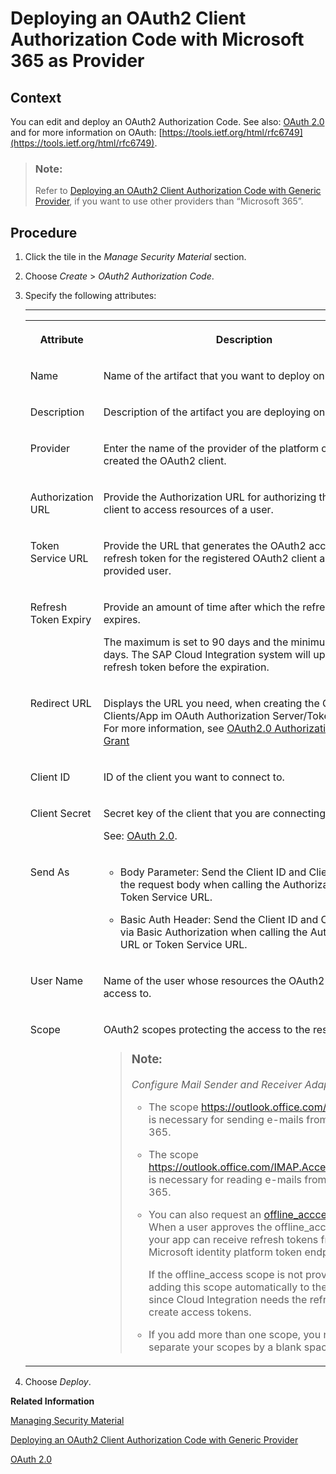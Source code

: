 <!-- loio04a94b18dac143c8af64708252f26c04 -->

# Deploying an OAuth2 Client Authorization Code with Microsoft 365 as Provider



<a name="loio04a94b18dac143c8af64708252f26c04__context_axq_4s2_kmb"/>

## Context

You can edit and deploy an OAuth2 Authorization Code. See also: [OAuth 2.0](../ConnectionSetup/oauth-2-0-3823134.md#loio382313443b8d4453b0fd536b82b9e15d) and for more information on OAuth: [https://tools.ietf.org/html/rfc6749](https://tools.ietf.org/html/rfc6749).

> ### Note:  
> Refer to [Deploying an OAuth2 Client Authorization Code with Generic Provider](deploying-an-oauth2-client-authorization-code-with-generic-provider-72c8fa7.md), if you want to use other providers than “Microsoft 365”.



<a name="loio04a94b18dac143c8af64708252f26c04__steps_cnq_ss2_kmb"/>

## Procedure

1.  Click the tile in the *Manage Security Material* section.

2.  Choose *Create* \> *OAuth2 Authorization Code*.

3.  Specify the following attributes:

    ****


    <table>
    <tr>
    <th valign="top">

    Attribute


    
    </th>
    <th valign="top">

    Description


    
    </th>
    </tr>
    <tr>
    <td valign="top">
    
    Name


    
    </td>
    <td valign="top">
    
    Name of the artifact that you want to deploy on the tenant.


    
    </td>
    </tr>
    <tr>
    <td valign="top">
    
    Description


    
    </td>
    <td valign="top">
    
    Description of the artifact you are deploying on the tenant.


    
    </td>
    </tr>
    <tr>
    <td valign="top">
    
    Provider


    
    </td>
    <td valign="top">
    
    Enter the name of the provider of the platform on which you created the OAuth2 client.


    
    </td>
    </tr>
    <tr>
    <td valign="top">
    
    Authorization URL


    
    </td>
    <td valign="top">
    
    Provide the Authorization URL for authorizing the OAuth client to access resources of a user.


    
    </td>
    </tr>
    <tr>
    <td valign="top">
    
    Token Service URL


    
    </td>
    <td valign="top">
    
    Provide the URL that generates the OAuth2 access and refresh token for the registered OAuth2 client and the provided user.


    
    </td>
    </tr>
    <tr>
    <td valign="top">
    
    Refresh Token Expiry


    
    </td>
    <td valign="top">
    
    Provide an amount of time after which the refresh token expires.

    The maximum is set to 90 days and the minimum is set to 3 days. The SAP Cloud Integration system will update the refresh token before the expiration.


    
    </td>
    </tr>
    <tr>
    <td valign="top">
    
    Redirect URL


    
    </td>
    <td valign="top">
    
    Displays the URL you need, when creating the OAuth Clients/App im OAuth Authorization Server/Token Server. For more information, see [OAuth2.0 Authorization Code Grant](https://help.sap.com/docs/cloud-integration/sap-cloud-integration/oauth-2-0#loio508a70db7eac4addbb6ac69a06d46e79) 


    
    </td>
    </tr>
    <tr>
    <td valign="top">
    
    Client ID


    
    </td>
    <td valign="top">
    
    ID of the client you want to connect to.


    
    </td>
    </tr>
    <tr>
    <td valign="top">
    
    Client Secret


    
    </td>
    <td valign="top">
    
    Secret key of the client that you are connecting to.

    See: [OAuth 2.0](../ConnectionSetup/oauth-2-0-3823134.md#loio382313443b8d4453b0fd536b82b9e15d).


    
    </td>
    </tr>
    <tr>
    <td valign="top">
    
    Send As


    
    </td>
    <td valign="top">
    
    -   Body Parameter: Send the Client ID and Client Secret in the request body when calling the Authorization URL or Token Service URL.

    -   Basic Auth Header: Send the Client ID and Client Secret via Basic Authorization when calling the Authorization URL or Token Service URL.



    
    </td>
    </tr>
    <tr>
    <td valign="top">
    
    User Name


    
    </td>
    <td valign="top">
    
    Name of the user whose resources the OAuth2 client gets access to.


    
    </td>
    </tr>
    <tr>
    <td valign="top">
    
    Scope


    
    </td>
    <td valign="top">
    
    OAuth2 scopes protecting the access to the resources.

    > ### Note:  
    > *Configure Mail Sender and Receiver Adapter*:
    > 
    > -   The scope https://outlook.office.com/SMTP.Send is necessary for sending e-mails from Outlook 365.
    > 
    > -   The scope https://outlook.office.com/IMAP.AccessAsUser.All is necessary for reading e-mails from Outlook 365.
    > 
    > -   You can also request an [offline\_acccess scope](https://docs.microsoft.com/en-us/azure/active-directory/develop/v2-permissions-and-consent#offline_access). When a user approves the offline\_access scope, your app can receive refresh tokens from the Microsoft identity platform token endpoint.
    > 
    >     If the offline\_access scope is not provided, is adding this scope automatically to the credential since Cloud Integration needs the refresh token to create access tokens.
    > 
    > -   If you add more than one scope, you need to separate your scopes by a blank space.


    
    </td>
    </tr>
    </table>
    
4.  Choose *Deploy*.


**Related Information**  


[Managing Security Material](managing-security-material-b8ccb53.md "The Manage Security Material area provides an overview of security-related artifacts.")

[Deploying an OAuth2 Client Authorization Code with Generic Provider](deploying-an-oauth2-client-authorization-code-with-generic-provider-72c8fa7.md "Create an OAuth2 Client Authorization Code with the Generic Provider.")

[OAuth 2.0](../ConnectionSetup/oauth-2-0-3823134.md#loio382313443b8d4453b0fd536b82b9e15d "OAuth 2.0 allows a user to grant a client access to a protected resource (hosted by a resource server). The user typically restricts the access of the client and doesn't allow full access.")

